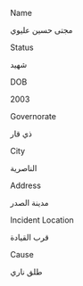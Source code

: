 Name

مجتى حسين عليوي

Status

شهيد

DOB

2003

Governorate

ذي قار

City

الناصرية

Address

مدينة الصدر

Incident Location

قرب القيادة

Cause

طلق ناري 